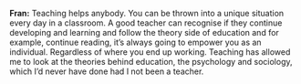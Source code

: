 **Fran:** Teaching helps anybody. You can be thrown into a unique situation every day in a classroom. A good teacher can recognise if they continue developing and learning and follow the theory side of education and for example, continue reading, it’s always going to empower you as an individual. Regardless of where you end up working. Teaching has allowed me to look at the theories behind education, the psychology and sociology, which I’d never have done had I not been a teacher.  
